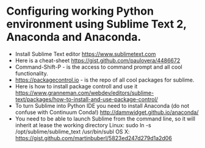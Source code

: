  # Configuring working Python environment using Sublime Text 2, Anaconda and Anaconda.
- Install Sublime Text editor https://www.sublimetext.com
- Here is a cheat-sheet https://gist.github.com/paulovera/4486672
- Command-Shift-P - is the access to command prompt and all cool functionality.
- https://packagecontrol.io - is the repo of all cool packages for sublime.
- Here is how to install package controll and use it https://www.granneman.com/webdev/editors/sublime-text/packages/how-to-install-and-use-package-control/
- To turn Sublime into Python IDE you need to install Anaconda (do not confuse with Continuum Conda!) http://damnwidget.github.io/anaconda/
- You need to be able to launch Sublime from the command line, so it will inherit at lease the working directory
Linux: sudo ln -s /opt/sublime/sublime_text /usr/bin/subl
OS X: https://gist.github.com/martinbuberl/5823ed247d279d1a2d06

